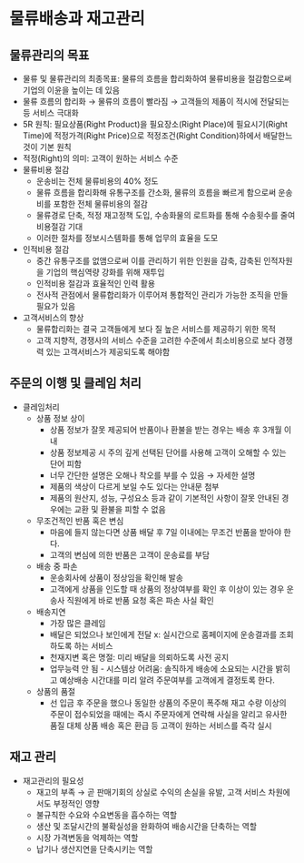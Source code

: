 # 물류배송과 재고관리  
## 물류관리의 목표  
- 물류 및 물류관리의 최종목표: 물류의 흐름을 합리화하여 물류비용을 절감함으로써 기업의 이윤을 높이는 데 있음  
- 물류 흐름의 합리화 → 물류의 흐름이 빨라짐 → 고객들의 제품이 적시에 전달되는 등 서비스 극대화  
- 5R 원칙: 필요상품(Right Product)을 필요장소(Right Place)에 필요시기(Right Time)에 적정가격(Right Price)으로 적정조건(Right Condition)하에서 배달한느 것이 기본 원칙  
- 적정(Right)의 의미: 고객이 원하는 서비스 수준  
- 물류비용 절감  
  - 운송비는 전체 물류비용의 40% 정도  
  - 물류 흐름을 합리화해 유통구조를 간소화, 물류의 흐름을 빠르게 함으로써 운송비를 포함한 전체 물류비용의 절감  
  - 물류경로 단축, 적정 재고정책 도입, 수송화물의 로트화를 통해 수송횟수를 줄여 비용절감 기대  
  - 이러한 절차를 정보시스템화를 통해 업무의 효율을 도모  
- 인적비용 절감  
  - 중간 유통구조를 없앰으로써 이를 관리하기 위한 인원을 감축, 감축된 인적자원을 기업의 핵심역량 강화를 위해 재투입  
  - 인적비용 절감과 효율적인 인력 활용  
  - 전사적 관점에서 물류합리화가 이루어져 통합적인 관리가 가능한 조직을 만들 필요가 있음  
- 고객서비스의 향상  
  - 물류합리화는 결국 고객들에게 보다 질 높은 서비스를 제공하기 위한 목적  
  - 고객 지향적, 경쟁사의 서비스 수준을 고려한 수준에서 최소비용으로 보다 경쟁력 있는 고객서비스가 제공되도록 해야함  

## 주문의 이행 및 클레임 처리  
- 클레임처리 
  - 상품 정보 상이  
    - 상품 정보가 잘못 제공되어 반품이나 환불을 받는 경우는 배송 후 3개월 이내  
    - 상품 정보제공 시 주의 깊게 선택된 단어를 사용해 고객이 오해할 수 있는 단어 피함  
    - 너무 간단한 설명은 오해나 착오를 부를 수 있음 → 자세한 설명  
    - 제품의 색상이 다르게 보일 수도 있다는 안내문 첨부  
    - 제품의 원산지, 성능, 구성요소 등과 같이 기본적인 사항이 잘못 안내된 경우에는 교환 및 환불을 피할 수 없음  
  - 무조건적인 반품 혹은 변심  
    - 마음에 들지 않는다면 상품 배달 후 7일 이내에는 무조건 반품을 받아야 한다.  
    - 고객의 변심에 의한 반품은 고객이 운송료를 부담  
  - 배송 중 파손  
    - 운송회사에 상품이 정상임을 확인해 발송  
    - 고객에게 상품을 인도할 때 상품의 정상여부를 확인 후 이상이 있는 경우 운송사 직원에게 바로 반품 요청 혹은 파손 사실 확인  
  - 배송지연  
    - 가장 많은 클레임  
    - 배달은 되었으나 보인에게 전달 x: 실시간으로 홈페이지에 운송결과를 조회하도록 하는 서비스  
    - 천재지변 혹은 명절: 미리 배달을 의뢰하도록 사전 공지  
    - 업무능력 안 됨 - 시스템상 어려움: 솔직하게 배송에 소요되는 시간을 밝히고 예상배송 시간대를 미리 알려 주문여부를 고객에게 결정토록 한다.  
  - 상품의 품절  
    - 선 입금 후 주문을 했으나 동일한 상품의 주문이 폭주해 재고 수량 이상의 주문이 접수되었을 때에는 즉시 주문자에게 연락해 사실을 알리고 유사한 품질 대체 상품 배송 혹은 환급 등 고객이 원하는 서비스를 즉각 실시  
    
## 재고 관리  
- 재고관리의 필요성  
  - 재고의 부족 → 곧 판매기회의 상실로 수익의 손실을 유발, 고객 서비스 차원에서도 부정적인 영향  
  - 불규칙한 수요와 수요변동을 흡수하는 역할  
  - 생산 및 조달시간의 불확실성을 완화하여 배송시간을 단축하는 역할  
  - 시장 가격변동을 억제하는 역할  
  - 납기나 생산지연을 단축시키는 역할  
